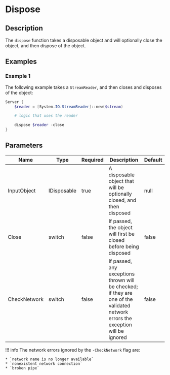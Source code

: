 # Dispose

## Description

The `dispose` function takes a disposable object and will optionally close the object, and then dispose of the object.

## Examples

### Example 1

The following example takes a `StreamReader`, and then closes and disposes of the object:

```powershell
Server {
    $reader = [System.IO.StreamReader]::new($stream)

    # logic that uses the reader

    dispose $reader -close
}
```

## Parameters

| Name | Type | Required | Description | Default |
| ---- | ---- | -------- | ----------- | ------- |
| InputObject | IDisposable | true | A disposable object that will be optionally closed, and then disposed | null |
| Close | switch | false | If passed, the object will first be closed before being disposed | false |
| CheckNetwork | switch | false | If passed, any exceptions thrown will be checked; if they are one of the validated network errors the exception will be ignored | false |

!!! info
    The network errors ignored by the `-CheckNetwork` flag are:

    * `network name is no longer available`
    * `nonexistent network connection`
    * `broken pipe`